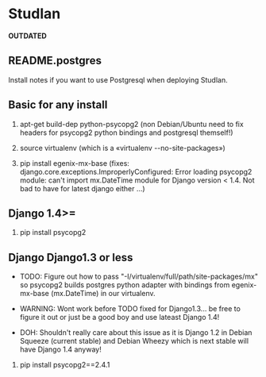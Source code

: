 # Studlan #

**OUTDATED**

## README.postgres ##

Install notes if you want to use Postgresql when deploying Studlan. 

## Basic for any install ##

1. apt-get build-dep python-psycopg2 (non Debian/Ubuntu need to fix headers for psycopg2 python bindings and postgresql themself!)

2. source virtualenv (which is a «virtualenv --no-site-packages»)

3. pip install egenix-mx-base (fixes: django.core.exceptions.ImproperlyConfigured: Error loading psycopg2 module: can't import mx.DateTime module for Django version < 1.4. Not bad to have for latest django either ...)

## Django 1.4>= ##

1. pip install psycopg2 

## Django Django1.3 or less ##

* TODO: Figure out how to pass "-I/virtualenv/full/path/site-packages/mx" so psycopg2 builds postgres python adapter with bindings from egenix-mx-base (mx.DateTime) in our virtualenv.

* WARNING: Wont work before TODO fixed for Django1.3... be free to figure it out or just be a good boy and use lateast Django 1.4!

* DOH: Shouldn't really care about this issue as it is Django 1.2 in Debian Squeeze (current stable) and Debian Wheezy which is next stable will have Django 1.4 anyway!

1. pip install psycopg2==2.4.1
